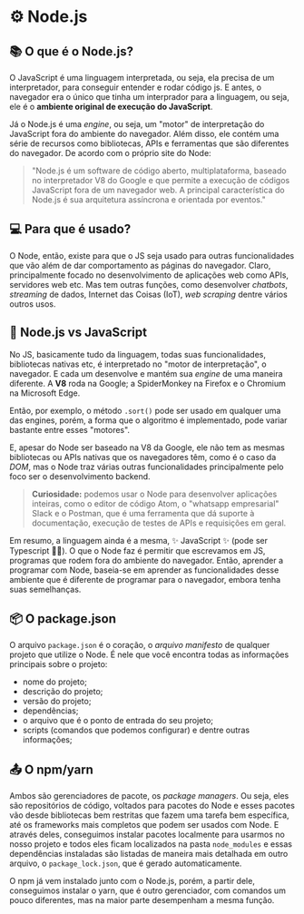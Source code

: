 # ⚙️ Node.js

## 📚 O que é o Node.js?

O JavaScript é uma linguagem interpretada, ou seja, ela precisa de um
interpretador, para conseguir entender e rodar código js. E antes, o
navegador era o único que tinha um interprador para a linguagem, ou
seja, ele é o **ambiente original de execução do JavaScript**.

Já o Node.js é uma *engine*, ou seja, um "motor" de interpretação do
JavaScript fora do ambiente do navegador. Além disso, ele contém uma
série de recursos como bibliotecas, APIs e ferramentas que são
diferentes do navegador. De acordo com o próprio site do Node:

> "Node.js é um software de código aberto, multiplataforma, baseado no
> interpretador V8 do Google e que permite a execução de códigos 
> JavaScript fora de um navegador web. A principal característica do 
> Node.js é sua arquitetura assíncrona e orientada por eventos."

## 💻 Para que é usado?

O Node, então, existe para que o JS seja usado para outras funcionalidades
que vão além de dar comportamento as páginas do navegador. Claro, 
principalmente focado no desenvolvimento de aplicações web como APIs,
servidores web etc. Mas tem outras funções, como desenvolver *chatbots*,
*streaming* de dados, Internet das Coisas (IoT), *web scraping* dentre 
vários outros usos.

## 🤝 Node.js vs JavaScript

No JS, basicamente tudo da linguagem, todas suas funcionalidades,
bibliotecas nativas etc, é interpretado no "motor de interpretação", o
navegador. E cada um desenvolve e mantém sua *engine* de uma maneira
diferente. A **V8** roda na Google; a SpiderMonkey na Firefox e o Chromium
na Microsoft Edge.

Então, por exemplo, o método `.sort()` pode ser usado em qualquer uma
das engines, porém, a forma que o algoritmo é implementado, pode variar
bastante entre esses "motores".

E, apesar do Node ser baseado na V8 da Google, ele não tem as mesmas
bibliotecas ou APIs nativas que os navegadores têm, como é o caso da
*DOM*, mas o Node traz várias outras funcionalidades principalmente
pelo foco ser o desenvolvimento backend.

> **Curiosidade:** podemos usar o Node para desenvolver aplicações 
> inteiras, como o editor de código Atom, o "whatsapp empresarial" 
> Slack e o Postman, que é uma ferramenta que dá suporte à  documentação, 
> execução de testes de APIs e requisições em geral. 

Em resumo, a linguagem ainda é a mesma, ✨ JavaScript ✨ (pode ser
Typescript 😶‍🌫️). O que o Node faz é permitir que escrevamos em JS,
programas que rodem fora do ambiente do navegador. Então, aprender a 
programar com Node, baseia-se em aprender as funcionalidades desse
ambiente que é diferente de programar para o navegador, embora tenha
suas semelhanças.

## 📦 O package.json

O arquivo `package.json` é o coração, o *arquivo manifesto* de qualquer
projeto que utilize o Node. É nele que você encontra todas as informações
principais sobre o projeto:

- nome do projeto;
- descrição do projeto;
- versão do projeto;
- dependências;
- o arquivo que é o ponto de entrada do seu projeto;
- scripts (comandos que podemos configurar) e dentre outras informações;

## 📤 O npm/yarn

Ambos são gerenciadores de pacote, os *package managers*. Ou seja, eles
são repositórios de código, voltados para pacotes do Node e esses pacotes
vão desde bibliotecas bem restritas que fazem uma tarefa bem específica,
até os frameworks mais completos que podem ser usados com Node. E através
deles, conseguimos instalar pacotes localmente para usarmos no nosso 
projeto e todos eles ficam localizados na pasta `node_modules` e essas
dependências instaladas são listadas de maneira mais detalhada em outro 
arquivo, o `package_lock.json`, que é gerado automaticamente.

O npm já vem instalado junto com o Node.js, porém, a partir dele,
conseguimos instalar o yarn, que é outro gerenciador, com comandos um
pouco diferentes, mas na maior parte desempenham a mesma função.